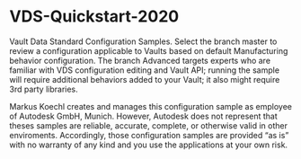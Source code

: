# VDS-Quickstart-2020
Vault Data Standard Configuration Samples. Select the branch master to review a configuration applicable to Vaults based on default Manufacturing behavior configuration. The branch Advanced targets experts who are familiar with VDS configuration editing and Vault API; running the sample will require additional behaviors added to your Vault; it also might require 3rd party libraries. 

Markus Koechl creates and manages this configuration sample as employee of Autodesk GmbH, Munich. However, Autodesk does not represent that theses samples are reliable, accurate, complete, or otherwise valid in other enviroments. Accordingly, those configuration samples are provided “as is” with no warranty of any kind and you use the applications at your own risk.
